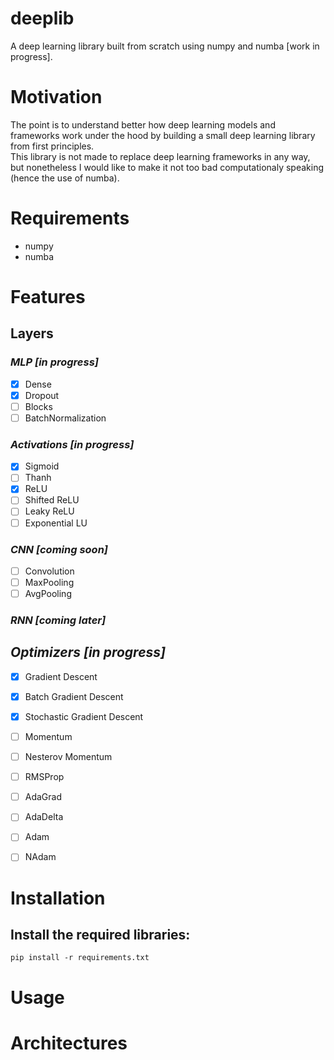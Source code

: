 # deeplib
A deep learning library built from scratch using numpy and numba [work in progress]. 

# Motivation
The point is to understand better how deep learning models and frameworks work under the hood by building a small deep learning library from first principles.  
This library is not made to replace deep learning frameworks in any way, but nonetheless I would like to make it not too bad computationaly speaking (hence the use of numba).

# Requirements
- numpy
- numba

# Features

## Layers
### *MLP [in progress]*
- [x] Dense
- [x] Dropout
- [ ] Blocks
- [ ] BatchNormalization

### *Activations [in progress]*
- [x] Sigmoid
- [ ] Thanh
- [x] ReLU
- [ ] Shifted ReLU
- [ ] Leaky ReLU
- [ ] Exponential LU

### *CNN [coming soon]*
- [ ] Convolution
- [ ] MaxPooling
- [ ] AvgPooling

### *RNN [coming later]*

## *Optimizers [in progress]*
- [x] Gradient Descent
- [x] Batch Gradient Descent
- [x] Stochastic Gradient Descent
- [ ] Momentum
- [ ] Nesterov Momentum
- [ ] RMSProp
- [ ] AdaGrad
- [ ] AdaDelta
- [ ] Adam
- [ ] NAdam


# Installation
## Install the required libraries: 
`pip install -r requirements.txt`

# Usage


# Architectures
